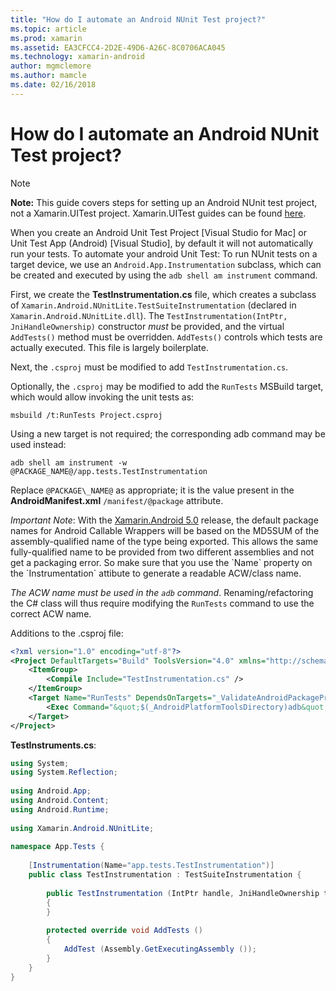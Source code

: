 ```yaml
---
title: "How do I automate an Android NUnit Test project?"
ms.topic: article
ms.prod: xamarin
ms.assetid: EA3CFCC4-2D2E-49D6-A26C-8C0706ACA045
ms.technology: xamarin-android
author: mgmclemore
ms.author: mamcle
ms.date: 02/16/2018
---
```


# How do I automate an Android NUnit Test project?

> [!NOTE]
> **Note:** This guide covers steps for setting up an Android
NUnit test project, not a Xamarin.UITest project. Xamarin.UITest guides
can be found [here](https://docs.microsoft.com/appcenter/test-cloud/preparing-for-upload/uitest).

When you create an Android Unit Test Project
[Visual Studio for Mac] or Unit Test App (Android)
[Visual Studio], by default it will not automatically run your tests.
To automate your android Unit Test: To run NUnit tests on a target
device, we use an `Android.App.Instrumentation` subclass, which can be
created and executed by using the `adb shell am instrument` command.

First, we create the **TestInstrumentation.cs** file, which creates a
subclass of `Xamarin.Android.NUnitLite.TestSuiteInstrumentation`
(declared in `Xamarin.Android.NUnitLite.dll`). The
`TestInstrumentation(IntPtr, JniHandleOwnership)` constructor _must_ be
provided, and the virtual `AddTests()` method must be overridden.
`AddTests()` controls which tests are actually executed. This file is
largely boilerplate.

Next, the `.csproj` must be modified to add `TestInstrumentation.cs`.

Optionally, the `.csproj` may be modified to add the `RunTests` MSBuild
target, which would allow invoking the unit tests as:

```shell
msbuild /t:RunTests Project.csproj
```

Using a new target is not required; the corresponding adb command may
be used instead:

```shell
adb shell am instrument -w @PACKAGE_NAME@/app.tests.TestInstrumentation
```

Replace `@PACKAGE\_NAME@` as appropriate; it is the value present in the
**AndroidManifest.xml** `/manifest/@package` attribute.

*Important Note*: With the
[Xamarin.Android 5.0](https://developer.xamarin.com/releases/android/xamarin.android_5/xamarin.android_5.1/#Android_Callable_Wrapper_Naming)
release, the default package names for Android Callable Wrappers will
be based on the MD5SUM of the assembly-qualified name of the type being
exported. This allows the same fully-qualified name to be provided from
two different assemblies and not get a packaging error. So make sure
that you use the \`Name\` property on the \`Instrumentation\` attibute
to generate a readable ACW/class name.

_The ACW name must be used in the `adb` command_. Renaming/refactoring
the C# class will thus require modifying the `RunTests` command to use
the correct ACW name.

Additions to the .csproj file:

```xml
<?xml version="1.0" encoding="utf-8"?>
<Project DefaultTargets="Build" ToolsVersion="4.0" xmlns="http://schemas.microsoft.com/developer/msbuild/2003">
    <ItemGroup>
        <Compile Include="TestInstrumentation.cs" />
    </ItemGroup>
    <Target Name="RunTests" DependsOnTargets="_ValidateAndroidPackageProperties">
        <Exec Command="&quot;$(_AndroidPlatformToolsDirectory)adb&quot; $(AdbTarget) $(AdbOptions) shell am instrument -w $(_AndroidPackage)/app.tests.TestInstrumentation" />
    </Target>
</Project>
```

**TestInstruments.cs**:

```cs 
using System;
using System.Reflection;
 
using Android.App;
using Android.Content;
using Android.Runtime;
 
using Xamarin.Android.NUnitLite;
 
namespace App.Tests {
 
    [Instrumentation(Name="app.tests.TestInstrumentation")]
    public class TestInstrumentation : TestSuiteInstrumentation {
 
        public TestInstrumentation (IntPtr handle, JniHandleOwnership transfer) : base (handle, transfer)
        {
        }
 
        protected override void AddTests ()
        {
            AddTest (Assembly.GetExecutingAssembly ());
        }
    }
}
```

